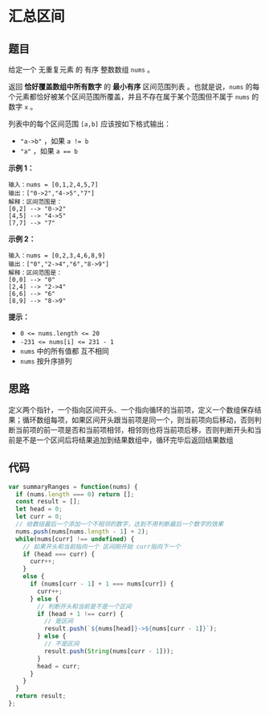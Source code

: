 # 汇总区间

## 题目

给定一个  无重复元素 的 有序 整数数组 `nums` 。

返回 **恰好覆盖数组中所有数字** 的 **最小有序** 区间范围列表 。也就是说，`nums` 的每个元素都恰好被某个区间范围所覆盖，并且不存在属于某个范围但不属于 `nums` 的数字 `x` 。

列表中的每个区间范围 `[a,b]` 应该按如下格式输出：

- `"a->b"` ，如果 `a != b`
- `"a"` ，如果 `a == b`
 

**示例 1：**

```
输入：nums = [0,1,2,4,5,7]
输出：["0->2","4->5","7"]
解释：区间范围是：
[0,2] --> "0->2"
[4,5] --> "4->5"
[7,7] --> "7"
```

**示例 2：**

```
输入：nums = [0,2,3,4,6,8,9]
输出：["0","2->4","6","8->9"]
解释：区间范围是：
[0,0] --> "0"
[2,4] --> "2->4"
[6,6] --> "6"
[8,9] --> "8->9"
 ```

**提示：**

- `0 <= nums.length <= 20`
- `-231 <= nums[i] <= 231 - 1`
- `nums` 中的所有值都 互不相同
- `nums` 按升序排列

## 思路

定义两个指针，一个指向区间开头、一个指向循环的当前项，定义一个数组保存结果；循环数组每项，如果区间开头跟当前项是同一个，则当前项向后移动，否则判断当前项的前一项是否和当前项相邻，相邻则也将当前项后移，否则判断开头和当前是不是一个区间后将结果追加到结果数组中，循环完毕后返回结果数组

## 代码

```js
var summaryRanges = function(nums) {
  if (nums.length === 0) return [];
  const result = [];
  let head = 0;
  let curr = 0;
  // 给数组最后一个添加一个不相邻的数字，达到不用判断最后一个数字的效果
  nums.push(nums[nums.length - 1] + 2);
  while(nums[curr] !== undefined) {
    // 如果开头和当前指向一个 区间刚开始 curr指向下一个
    if (head === curr) {
      curr++;
    }
    else {
      if (nums[curr - 1] + 1 === nums[curr]) {
        curr++;
      } else {
        // 判断开头和当前是不是一个区间
        if (head + 1 !== curr) {
          // 是区间
          result.push(`${nums[head]}->${nums[curr - 1]}`);
        } else {
          // 不是区间
          result.push(String(nums[curr - 1]));
        }
        head = curr;
      }
    }
  }
  return result;
};
```
